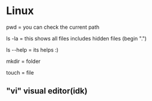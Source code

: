# Linux 

pwd = you can check the current path

ls -la = this shows all files includes hidden files (begin ".")

ls --help = its helps :)

mkdir = folder


touch = file

## "vi" visual editor(idk)

